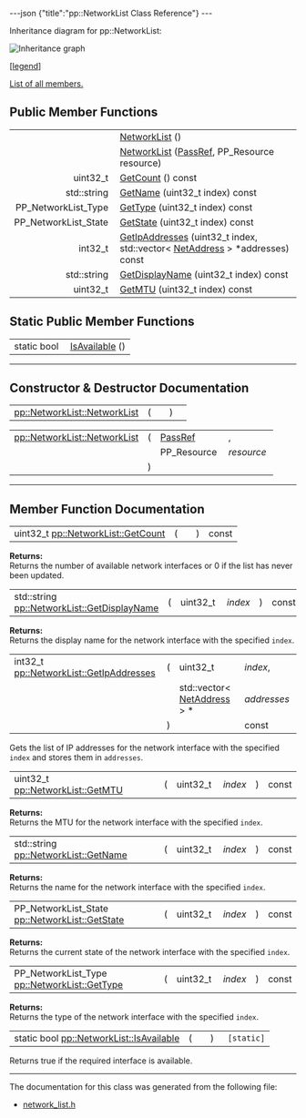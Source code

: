 ---json {"title":"pp::NetworkList Class Reference"} ---

Inheritance diagram for pp::NetworkList:

![Inheritance graph](/docs/native-client/pepper_stable/cpp/classpp_1_1_network_list__inherit__graph.png)

<span class="legend">\[[legend](/docs/native-client/pepper_stable/cpp/graph_legend/)\]</span>

[List of all members.](/docs/native-client/pepper_stable/cpp/classpp_1_1_network_list-members/)

Public Member Functions
-----------------------

<table><tbody><tr class="odd"><td style="text-align: right;"> </td><td><a href="/docs/native-client/pepper_stable/cpp/classpp_1_1_network_list#a2f79e2f0c884db428a4e1df63b64e2c0" class="el">NetworkList</a> ()</td></tr><tr class="even"><td style="text-align: right;"> </td><td><a href="/docs/native-client/pepper_stable/cpp/classpp_1_1_network_list#a3d91fdce92976477be4a131fdd5c21e1" class="el">NetworkList</a> (<a href="/docs/native-client/pepper_stable/cpp/namespacepp#a339083c1beec620267bf8b3c55decaa5" class="el">PassRef</a>, PP_Resource resource)</td></tr><tr class="odd"><td style="text-align: right;">uint32_t </td><td><a href="/docs/native-client/pepper_stable/cpp/classpp_1_1_network_list#a4dd51a7af2b0af6c6b962e975131c3e2" class="el">GetCount</a> () const</td></tr><tr class="even"><td style="text-align: right;">std::string </td><td><a href="/docs/native-client/pepper_stable/cpp/classpp_1_1_network_list#acb253aedb772fc42bdfbb5d05331d8b1" class="el">GetName</a> (uint32_t index) const</td></tr><tr class="odd"><td style="text-align: right;">PP_NetworkList_Type </td><td><a href="/docs/native-client/pepper_stable/cpp/classpp_1_1_network_list#a61d4a2421294e176d749115cbf5fb91b" class="el">GetType</a> (uint32_t index) const</td></tr><tr class="even"><td style="text-align: right;">PP_NetworkList_State </td><td><a href="/docs/native-client/pepper_stable/cpp/classpp_1_1_network_list#a9c4a05d5bc5d0d23aac52f59f1718e32" class="el">GetState</a> (uint32_t index) const</td></tr><tr class="odd"><td style="text-align: right;">int32_t </td><td><a href="/docs/native-client/pepper_stable/cpp/classpp_1_1_network_list#ab2dee43ce3ac787852438210b80361d8" class="el">GetIpAddresses</a> (uint32_t index, std::vector&lt; <a href="/docs/native-client/pepper_stable/cpp/classpp_1_1_net_address/" class="el">NetAddress</a> &gt; *addresses) const</td></tr><tr class="even"><td style="text-align: right;">std::string </td><td><a href="/docs/native-client/pepper_stable/cpp/classpp_1_1_network_list#a5a9aff0b4b03205a35ba0298fb9d383f" class="el">GetDisplayName</a> (uint32_t index) const</td></tr><tr class="odd"><td style="text-align: right;">uint32_t </td><td><a href="/docs/native-client/pepper_stable/cpp/classpp_1_1_network_list#aebbb32231a87568e7fbe29e50e16fc58" class="el">GetMTU</a> (uint32_t index) const</td></tr></tbody></table>

Static Public Member Functions
------------------------------

<table><tbody><tr class="odd"><td style="text-align: right;">static bool </td><td><a href="/docs/native-client/pepper_stable/cpp/classpp_1_1_network_list#ab059a90bb9e2aced3f0e709853d0e61f" class="el">IsAvailable</a> ()</td></tr></tbody></table>

------------------------------------------------------------------------

Constructor & Destructor Documentation
--------------------------------------

<span id="a2f79e2f0c884db428a4e1df63b64e2c0" class="anchor" style="margin: 0;"></span>

<table><tbody><tr class="odd"><td><a href="/docs/native-client/pepper_stable/cpp/classpp_1_1_network_list#a2f79e2f0c884db428a4e1df63b64e2c0" class="el">pp::NetworkList::NetworkList</a></td><td>(</td><td></td><td>)</td><td></td></tr></tbody></table>

<span id="a3d91fdce92976477be4a131fdd5c21e1" class="anchor" style="margin: 0;"></span>

<table><tbody><tr class="odd"><td><a href="/docs/native-client/pepper_stable/cpp/classpp_1_1_network_list#a2f79e2f0c884db428a4e1df63b64e2c0" class="el">pp::NetworkList::NetworkList</a></td><td>(</td><td><a href="/docs/native-client/pepper_stable/cpp/namespacepp#a339083c1beec620267bf8b3c55decaa5" class="el">PassRef</a> </td><td>,</td></tr><tr class="even"><td></td><td></td><td>PP_Resource </td><td><em>resource</em> </td></tr><tr class="odd"><td></td><td>)</td><td></td><td></td></tr></tbody></table>

------------------------------------------------------------------------

Member Function Documentation
-----------------------------

<span id="a4dd51a7af2b0af6c6b962e975131c3e2" class="anchor" style="margin: 0;"></span>

<table><tbody><tr class="odd"><td>uint32_t <a href="/docs/native-client/pepper_stable/cpp/classpp_1_1_network_list#a4dd51a7af2b0af6c6b962e975131c3e2" class="el">pp::NetworkList::GetCount</a></td><td>(</td><td></td><td>)</td><td>const</td></tr></tbody></table>

**Returns:**  
Returns the number of available network interfaces or 0 if the list has never been updated.

<span id="a5a9aff0b4b03205a35ba0298fb9d383f" class="anchor" style="margin: 0;"></span>

<table><tbody><tr class="odd"><td>std::string <a href="/docs/native-client/pepper_stable/cpp/classpp_1_1_network_list#a5a9aff0b4b03205a35ba0298fb9d383f" class="el">pp::NetworkList::GetDisplayName</a></td><td>(</td><td>uint32_t </td><td><em>index</em></td><td>)</td><td>const</td></tr></tbody></table>

**Returns:**  
Returns the display name for the network interface with the specified `index`.

<span id="ab2dee43ce3ac787852438210b80361d8" class="anchor" style="margin: 0;"></span>

<table><tbody><tr class="odd"><td>int32_t <a href="/docs/native-client/pepper_stable/cpp/classpp_1_1_network_list#ab2dee43ce3ac787852438210b80361d8" class="el">pp::NetworkList::GetIpAddresses</a></td><td>(</td><td>uint32_t </td><td><em>index</em>,</td></tr><tr class="even"><td></td><td></td><td>std::vector&lt; <a href="/docs/native-client/pepper_stable/cpp/classpp_1_1_net_address/" class="el">NetAddress</a> &gt; * </td><td><em>addresses</em> </td></tr><tr class="odd"><td></td><td>)</td><td></td><td>const</td></tr></tbody></table>

Gets the list of IP addresses for the network interface with the specified `index` and stores them in `addresses`.

<span id="aebbb32231a87568e7fbe29e50e16fc58" class="anchor" style="margin: 0;"></span>

<table><tbody><tr class="odd"><td>uint32_t <a href="/docs/native-client/pepper_stable/cpp/classpp_1_1_network_list#aebbb32231a87568e7fbe29e50e16fc58" class="el">pp::NetworkList::GetMTU</a></td><td>(</td><td>uint32_t </td><td><em>index</em></td><td>)</td><td>const</td></tr></tbody></table>

**Returns:**  
Returns the MTU for the network interface with the specified `index`.

<span id="acb253aedb772fc42bdfbb5d05331d8b1" class="anchor" style="margin: 0;"></span>

<table><tbody><tr class="odd"><td>std::string <a href="/docs/native-client/pepper_stable/cpp/classpp_1_1_network_list#acb253aedb772fc42bdfbb5d05331d8b1" class="el">pp::NetworkList::GetName</a></td><td>(</td><td>uint32_t </td><td><em>index</em></td><td>)</td><td>const</td></tr></tbody></table>

**Returns:**  
Returns the name for the network interface with the specified `index`.

<span id="a9c4a05d5bc5d0d23aac52f59f1718e32" class="anchor" style="margin: 0;"></span>

<table><tbody><tr class="odd"><td>PP_NetworkList_State <a href="/docs/native-client/pepper_stable/cpp/classpp_1_1_network_list#a9c4a05d5bc5d0d23aac52f59f1718e32" class="el">pp::NetworkList::GetState</a></td><td>(</td><td>uint32_t </td><td><em>index</em></td><td>)</td><td>const</td></tr></tbody></table>

**Returns:**  
Returns the current state of the network interface with the specified `index`.

<span id="a61d4a2421294e176d749115cbf5fb91b" class="anchor" style="margin: 0;"></span>

<table><tbody><tr class="odd"><td>PP_NetworkList_Type <a href="/docs/native-client/pepper_stable/cpp/classpp_1_1_network_list#a61d4a2421294e176d749115cbf5fb91b" class="el">pp::NetworkList::GetType</a></td><td>(</td><td>uint32_t </td><td><em>index</em></td><td>)</td><td>const</td></tr></tbody></table>

**Returns:**  
Returns the type of the network interface with the specified `index`.

<span id="ab059a90bb9e2aced3f0e709853d0e61f" class="anchor" style="margin: 0;"></span>

<table><tbody><tr class="odd"><td>static bool <a href="/docs/native-client/pepper_stable/cpp/classpp_1_1_network_list#ab059a90bb9e2aced3f0e709853d0e61f" class="el">pp::NetworkList::IsAvailable</a></td><td>(</td><td></td><td>)</td><td><code> [static]</code></td></tr></tbody></table>

Returns true if the required interface is available.

------------------------------------------------------------------------

The documentation for this class was generated from the following file:

-   <a href="/docs/native-client/pepper_stable/cpp/network__list_8h/" class="el">network_list.h</a>

